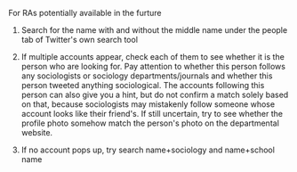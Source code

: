 For RAs potentially available in the furture

1. Search for the name with and without the middle name under the people tab of Twitter's own search tool

2. If multiple accounts appear, check each of them to see whether it is the person who are looking for. 
Pay attention to whether this person follows any sociologists or sociology departments/journals and whether this person tweeted anything sociological.
The accounts following this person can also give you a hint, but do not confirm a match solely based on that, because sociologists may mistakenly follow someone whose account looks like their friend's. 
If still uncertain, try to see whether the profile photo somehow match the person's photo on the departmental website.

3. If no account pops up, try search name+sociology and name+school name

